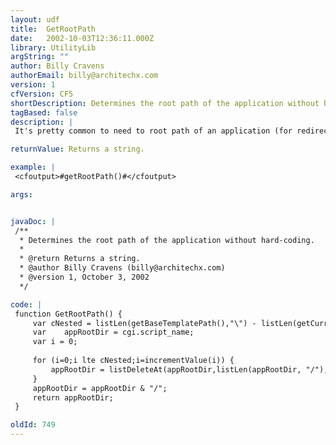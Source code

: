 ```yaml
---
layout: udf
title:  GetRootPath
date:   2002-10-03T12:36:11.000Z
library: UtilityLib
argString: ""
author: Billy Cravens
authorEmail: billy@architechx.com
version: 1
cfVersion: CF5
shortDescription: Determines the root path of the application without hard-coding.
tagBased: false
description: |
 It's pretty common to need to root path of an application (for redirects, images, etc.)  Typically, this value is hard-coded.  This UDF allows you to dynamically determine the root path.  Note: this requires that the template calling this UDF is in the root directory.

returnValue: Returns a string.

example: |
 <cfoutput>#getRootPath()#</cfoutput>

args:


javaDoc: |
 /**
  * Determines the root path of the application without hard-coding.
  * 
  * @return Returns a string. 
  * @author Billy Cravens (billy@architechx.com) 
  * @version 1, October 3, 2002 
  */

code: |
 function GetRootPath() {
     var cNested = listLen(getBaseTemplatePath(),"\") - listLen(getCurrentTemplatePath(),"\");
     var    appRootDir = cgi.script_name;
     var i = 0;
     
     for (i=0;i lte cNested;i=incrementValue(i)) {
         appRootDir = listDeleteAt(appRootDir,listLen(appRootDir, "/"),"/");
     }
     appRootDir = appRootDir & "/";
     return appRootDir;
 }

oldId: 749
---
```


